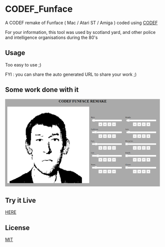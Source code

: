 # CODEF_Funface
A CODEF remake of Funface ( Mac / Atari ST / Amiga ) coded using [CODEF](https://codef.santo.fr)

For your information, this tool was used by scotland yard, and other police and intelligence organisations during the 80's

## Usage
Too easy to use ;)

FYI : you can share the auto generated URL to share your work ;)

## Some work done with it

[![](README_Medias/cff800.png)](README_Medias/cff.png)


## Try it Live
[HERE](https://n0namen0.github.io/CODEF_Funface/)

## License
[MIT](https://choosealicense.com/licenses/mit/)
